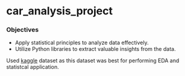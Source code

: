 # car_analysis_project

### Objectives
* Apply statistical principles to analyze data effectively.
* Utilize Python libraries to extract valuable insights from the data.

Used [kaggle](https://www.kaggle.com/orgesleka/used-cars-database) dataset as this dataset was best for performing EDA and statistcal application.

